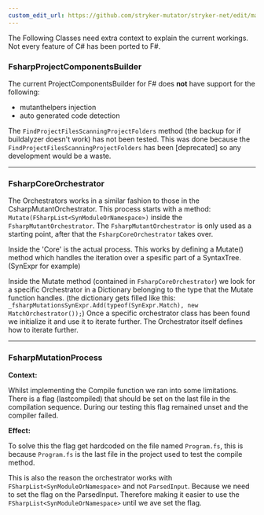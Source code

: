 ```yaml
---
custom_edit_url: https://github.com/stryker-mutator/stryker-net/edit/master/docs/technical-reference/fsharp/Classes.md
---
```


The Following Classes need extra context to explain the current workings.
Not every feature of C# has been ported to F#.

### FsharpProjectComponentsBuilder

The current ProjectComponentsBuilder for F# does **not** have support for the following:
   * mutanthelpers injection
   * auto generated code detection

The ```FindProjectFilesScanningProjectFolders``` method (the backup for if buildalyzer doesn't work) has not been tested.
This was done because the ```FindProjectFilesScanningProjectFolders``` has been [deprecated] so any development would be a waste.

---

### FsharpCoreOrchestrator

The Orchestrators works in a similar fashion to those in the CsharpMutantOrchestrator.
This process starts with a method: ```Mutate(FSharpList<SynModuleOrNamespace>)``` inside the ```FsharpMutantOrchestrator```.
The ```FsharpMutantOrchestrator``` is only used as a starting point, after that the ```FsharpCoreOrchestrator``` takes over.

Inside the 'Core' is the actual process. 
This works by defining a Mutate() method which handles the iteration over a spesific part of a SyntaxTree. (SynExpr for example)

Inside the Mutate method (contained in ```FsharpCoreOrchestrator```) we look for a specific Orchestrator in a Dictionary belonging to the type that the Mutate function handles. (the dictionary gets filled like this: ```_fsharpMutationsSynExpr.Add(typeof(SynExpr.Match), new MatchOrchestrator());```)
Once a specific orchestrator class has been found we initialize it and use it to iterate further.
The Orchestrator itself defines how to iterate further.

---

### FsharpMutationProcess

**Context:**

Whilst implementing the Compile function we ran into some limitations. 
There is a flag (lastcompiled) that should be set on the last file in the compilation sequence. 
During our testing this flag remained unset and the compiler failed.

**Effect:**

To solve this the flag get hardcoded on the file named ```Program.fs```,
this is because ```Program.fs``` is the last file in the project used to test the compile method.

This is also the reason the orchestrator works with ```FSharpList<SynModuleOrNamespace>``` and not ```ParsedInput```.
Because we need to set the flag on the ParsedInput.
Therefore making it easier to use the ```FSharpList<SynModuleOrNamespace>``` until we ave set the flag.
